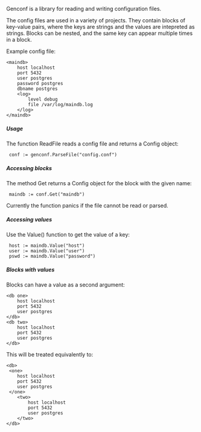 Genconf is a library for reading and writing configuration files.

The config files are used in a variety of projects. They contain blocks of key-value pairs, where the keys are strings and the values are intepreted as strings. Blocks can be nested, and the same key can appear multiple times in a block.

Example config file:

```
<maindb>
    host localhost
    port 5432
    user postgres
    password postgres
    dbname postgres
    <log>
        level debug
        file /var/log/maindb.log
    </log>
</maindb>
```

##### Usage
The function ReadFile reads a config file and returns a Config object:

```
 conf := genconf.ParseFile("config.conf")
```

##### Accessing blocks
The method Get returns a Config object for the block with the given name:

```
 maindb := conf.Get("maindb")
```

Currently the function panics if the file cannot be read or parsed.

##### Accessing values
Use the Value() function to get the value of a key:

```
 host := maindb.Value("host")
 user := maindb.Value("user")
 pswd := maindb.Value("password")
```

##### Blocks with values
Blocks can have a value as a second argument:

```
<db one>
    host localhost
    port 5432
    user postgres
</db>
<db two>
    host localhost
    port 5432
    user postgres
</db>
```

This will be treated equivalently to:

```
<db>
 <one>
    host localhost
    port 5432
    user postgres
 </one>
    <two>
        host localhost
        port 5432
        user postgres
    </two>
</db>
```
